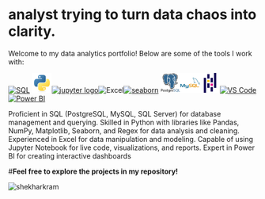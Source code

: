 # analyst trying to turn data chaos into clarity.

Welcome to my data analytics portfolio! Below are some of the tools I work with:

<p align="left">
  <a href="https://www.svgrepo.com/svg/331760/sql-database-generic" target="_blank" rel="noreferrer"><img src="https://www.svgrepo.com/show/331760/sql-database-generic.svg" alt="SQL" width="40" height="40"/></a>  <a href="https://www.python.org" target="_blank" rel="noreferrer"><img src="https://raw.githubusercontent.com/devicons/devicon/master/icons/python/python-original.svg" alt="python" width="40" height="40"/></a><a href="https://www.svgrepo.com/svg/373718/jupyter" target="_blank" rel="noreferrer"><img src="https://www.svgrepo.com/show/353949/jupyter.svg" height="45" alt="jupyter logo" /></a><img src="https://5.imimg.com/data5/KO/UM/GLADMIN-66275087/ms-excel-basic-computer-courses-500x500.png" alt="Excel" width="70" height="40"/><a href="https://seaborn.pydata.org/" target="_blank" rel="noreferrer"><img src="https://seaborn.pydata.org/_images/logo-mark-lightbg.svg" alt="seaborn" width="40" height="40"/></a>
  <a href="https://www.postgresql.org" target="_blank" rel="noreferrer"><img src="https://raw.githubusercontent.com/devicons/devicon/master/icons/postgresql/postgresql-original-wordmark.svg" alt="postgresql" width="40" height="40"/></a><a href="https://www.mysql.com/" target="_blank" rel="noreferrer"><img src="https://raw.githubusercontent.com/devicons/devicon/master/icons/mysql/mysql-original-wordmark.svg" alt="mysql" width="40" height="40"/></a><a href="https://pandas.pydata.org/" target="_blank" rel="noreferrer"><img src="https://raw.githubusercontent.com/devicons/devicon/2ae2a900d2f041da66e950e4d48052658d850630/icons/pandas/pandas-original.svg" alt="pandas" width="40" height="40"/></a><a href="https://code.visualstudio.com/" target="_blank" rel="noreferrer"><img src="https://upload.wikimedia.org/wikipedia/commons/thumb/9/9a/Visual_Studio_Code_1.35_icon.svg/2048px-Visual_Studio_Code_1.35_icon.svg.png" alt="VS Code" width="40" height="40"/></a><a href="https://powerbi.microsoft.com/" target="_blank" rel="noreferrer"><img src="https://logos-world.net/wp-content/uploads/2022/02/Microsoft-Power-BI-Symbol.png" alt="Power BI" width="80" height="40"/></a>
</p>

Proficient in SQL (PostgreSQL, MySQL, SQL Server) for database management and querying. Skilled in Python with libraries like Pandas, NumPy, Matplotlib, Seaborn, and Regex for data analysis and cleaning. Experienced in Excel for data manipulation and modeling. Capable of using Jupyter Notebook for live code, visualizations, and reports. Expert in Power BI for creating interactive dashboards</p>

#**Feel free to explore the projects in my repository!**
<p align="left"> <img src="https://komarev.com/ghpvc/?username=shekharkram&label=Profile%20views&color=0e75b6&style=flat" alt="shekharkram" /> </p>
